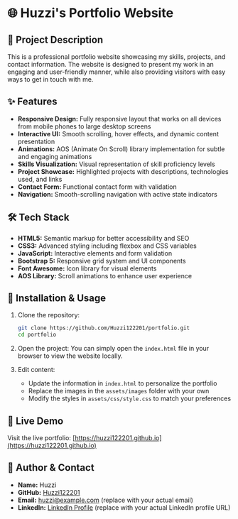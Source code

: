 # 🌐 Huzzi's Portfolio Website

## 📝 Project Description
This is a professional portfolio website showcasing my skills, projects, and contact information. The website is designed to present my work in an engaging and user-friendly manner, while also providing visitors with easy ways to get in touch with me.

## ✨ Features
- **Responsive Design:** Fully responsive layout that works on all devices from mobile phones to large desktop screens
- **Interactive UI:** Smooth scrolling, hover effects, and dynamic content presentation
- **Animations:** AOS (Animate On Scroll) library implementation for subtle and engaging animations
- **Skills Visualization:** Visual representation of skill proficiency levels
- **Project Showcase:** Highlighted projects with descriptions, technologies used, and links
- **Contact Form:** Functional contact form with validation
- **Navigation:** Smooth-scrolling navigation with active state indicators

## 🛠️ Tech Stack
- **HTML5:** Semantic markup for better accessibility and SEO
- **CSS3:** Advanced styling including flexbox and CSS variables
- **JavaScript:** Interactive elements and form validation
- **Bootstrap 5:** Responsive grid system and UI components
- **Font Awesome:** Icon library for visual elements
- **AOS Library:** Scroll animations to enhance user experience

## 🚀 Installation & Usage
1. Clone the repository:
   ```bash
   git clone https://github.com/Huzzi122201/portfolio.git
   cd portfolio
   ```

2. Open the project:
   You can simply open the `index.html` file in your browser to view the website locally.

3. Edit content:
   - Update the information in `index.html` to personalize the portfolio
   - Replace the images in the `assets/images` folder with your own
   - Modify the styles in `assets/css/style.css` to match your preferences

## 🔗 Live Demo
Visit the live portfolio: [https://huzzi122201.github.io](https://huzzi122201.github.io)

## 📩 Author & Contact
- **Name:** Huzzi
- **GitHub:** [Huzzi122201](https://github.com/Huzzi122201)
- **Email:** huzzi@example.com (replace with your actual email)
- **LinkedIn:** [LinkedIn Profile](https://linkedin.com/in/YourProfile) (replace with your actual LinkedIn profile URL)
